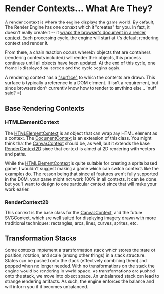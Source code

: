 # Render Contexts... What Are They? #

A render context is where the engine displays the game world.  By default, The Render Engine has one context which it "creates" for you.  In fact, it doesn't really create it -- it [wraps the browser's document in a render context](http://renderengine.googlecode.com/svn/api/DocumentContext.html).  Each processing cycle, the engine will start at it's default rendering context and render it.

From there, a chain reaction occurs whereby objects that are containers (rendering contexts included) will render their objects, this process continues until all objects have been updated.  At the end of this cycle, one frame is displayed on-screen and the cycle begins again.

A rendering context has a ["surface"](http://renderengine.googlecode.com/svn/api/RenderContext.html#getSurface) to which the contents are drawn.  This surface is typically a reference to a DOM element.  It isn't a requirement, but since browsers don't currently know how to render to anything else... 'nuff said?  =)

## Base Rendering Contexts ##

### HTMLElementContext ###

The [HTMLElementContext](http://renderengine.googlecode.com/svn/api/HTMLElementContext.html) is an object that can wrap any HTML element as a context.  The [DocumentContext](http://renderengine.googlecode.com/svn/api/DocumentContext.html) is an extension of this class.  You might think that the [CanvasContext](http://renderengine.googlecode.com/svn/api/CanvasContext.html) should be, as well, but it extends the base [RenderContext2D](http://renderengine.googlecode.com/svn/api/RenderContext2D.html) since that context is aimed at 2D rendering with vectors and paths.

While the [HTMLElementContext](http://renderengine.googlecode.com/svn/api/HTMLElementContext.html) is quite suitable for creating a sprite based game, I wouldn't suggest making a game which can switch contexts like the examples do.  The reason being that since all features aren't fully supported in the DOM, your game might not work 100% in all contexts.  It can be done, but you'll want to design to one particular context since that will make your work easier.

### RenderContext2D ###

This context is the base class for the [CanvasContext](http://renderengine.googlecode.com/svn/api/CanvasContext.html), and the future SVGContext, which are well suited for displaying imagery drawn with more traditional techniques: rectangles, arcs, lines, curves, sprites, etc.

## Transformation Stacks ##

Some contexts implement a transformation stack which stores the state of position, rotation, and scale (among other things) in a stack structure. States can be pushed onto the stack (effectively combining them) and popped when no longer needed.  With no transformations on the stack the engine would be rendering in world space.  As transformations are pushed onto the stack, we move into object space.  An unbalanced stack can lead to strange rendering artifacts.  As such, the engine enforces the balance and will inform you if it becomes unbalanced.